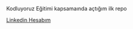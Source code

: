 Kodluyoruz Eğitimi kapsamaında açtığım ilk repo

<a href="https://www.linkedin.com/in/ali-canbolat/"> Linkedin Hesabım</a>